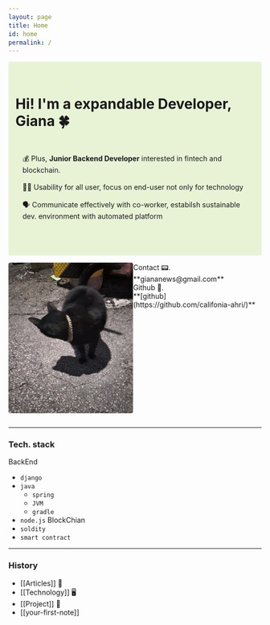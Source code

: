 ```yaml
---
layout: page
title: Home
id: home
permalink: /
---
```

<div id="main-sector" style="background: #E8F3D6; border-radius:4px;">
<div  width="1500em" height="500em" style="padding: 2em 1em;">
<h1>Hi! I'm a expandable Developer, Giana 🍀</h1>

<p style="padding: 2em 1em; border-radius: 4px;">
  💰 Plus, <span style="font-weight: bold">Junior Backend Developer</span> interested in fintech and blockchain.
  <br><br>
  👩‍🦯 Usability for all user, focus on end-user not only for technology
  <br><br>
  🗣 Communicate effectively with co-worker, estabilsh sustainable dev. environment with automated platform 
</p>
</div>
</div>

<div style="padding:1em 0em; display:flex; align-items:flex-start;">
<img src="../assets/image.jpg" height="300em" width="300em" style="border-radius:4px;">
<div>
Contact 📟. <br>
**giananews@gmail.com**
<br>
Github 🫙.<br>
**[github](https://github.com/califonia-ahri/)**
</div>
</div>

<hr>

### Tech. stack
BackEnd
- ```django```
- ```java```
  - ```spring```
  - ```JVM```
  - ```gradle```
- ```node.js```
BlockChian
- ```soldity```
- ```smart contract```

<hr>

### History
- [[Articles]] 📰
- [[Technology]] 🖥️
- [[Project]] 🤼
- [[your-first-note]]

<style>
  .wrapper {
    max-width: 46em;
  }
  #main-sector{
    display:flex;
    justify-content: space-between;
  }
</style>
